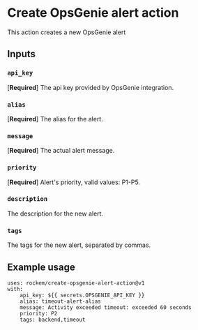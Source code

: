 # Create OpsGenie alert action

This action creates a new OpsGenie alert

## Inputs

### `api_key`

[**Required**] The api key provided by OpsGenie integration.

### `alias`

[**Required**] The alias for the alert.

### `message`

[**Required**] The actual alert message.

### `priority`

[**Required**] Alert's priority, valid values: P1-P5.

### `description`

The description for the new alert.

### `tags`

The tags for the new alert, separated by commas. 

## Example usage
```
uses: rockem/create-opsgenie-alert-action@v1
with:
    api_key: ${{ secrets.OPSGENIE_API_KEY }}
    alias: timeout-alert-alias
    message: Activity exceeded timeout: exceeded 60 seconds
    priority: P2
    tags: backend,timeout
``` 
